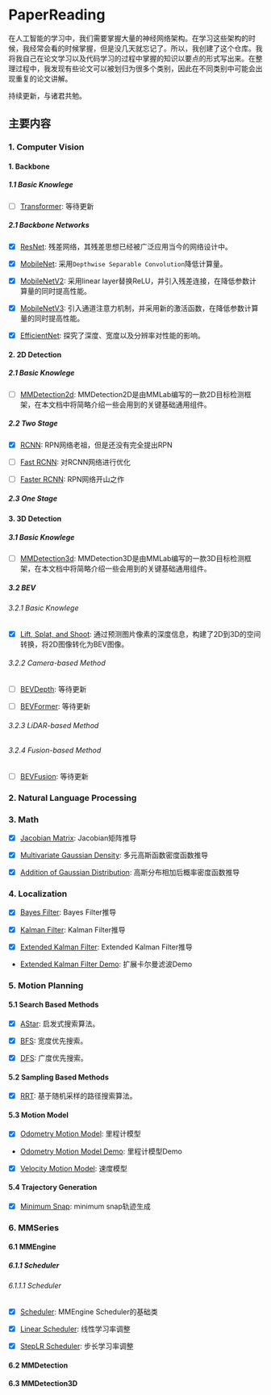<!--
 * @Author: LOTEAT
 * @Date: 2024-07-23 17:11:31
-->
# PaperReading
在人工智能的学习中，我们需要掌握大量的神经网络架构。在学习这些架构的时候，我经常会看的时候掌握，但是没几天就忘记了。所以，我创建了这个仓库。我将我自己在论文学习以及代码学习的过程中掌握的知识以要点的形式写出来。在整理过程中，我发现有些论文可以被划归为很多个类别，因此在不同类别中可能会出现重复的论文讲解。

持续更新，与诸君共勉。

## 主要内容
### 1. Computer Vision


#### 1. Backbone

##### 1.1 Basic Knowlege
- [ ] <a href='ComputerVision/Basic/Transformer/transformer.md'>Transformer</a>: 等待更新


##### 2.1 Backbone Networks
- [x] <a href='ComputerVision/Backbone/ResNet/resnet.md'>ResNet</a>: 残差网络，其残差思想已经被广泛应用当今的网络设计中。

- [x] <a href='ComputerVision/Backbone/MobileNet/mobilenet.md'>MobileNet</a>: 采用`Depthwise Separable Convolution`降低计算量。

- [x] <a href='ComputerVision/Backbone/MobileNetV2/mobilenetv2.md'>MobileNetV2</a>: 采用linear layer替换ReLU，并引入残差连接，在降低参数计算量的同时提高性能。

- [x] <a href='ComputerVision/Backbone/MobileNetV3/mobilenetv3.md'>MobileNetV3</a>: 引入通道注意力机制，并采用新的激活函数，在降低参数计算量的同时提高性能。

- [x] <a href='ComputerVision/Backbone/EfficientNet/efficientnet.md'>EfficientNet</a>: 探究了深度、宽度以及分辨率对性能的影响。


#### 2. 2D Detection

##### 2.1 Basic Knowlege

- [ ] <a href='ComputerVision/2DObjectDetection/Basic/mmdetection2d/mmdection2d.md'>MMDetection2d</a>: MMDetection2D是由MMLab编写的一款2D目标检测框架，在本文档中将简略介绍一些会用到的关键基础通用组件。

##### 2.2 Two Stage

- [x] <a href='ComputerVision/2DObjectDetection/RCNN/rcnn.md'>RCNN</a>: RPN网络老祖，但是还没有完全提出RPN

- [ ] <a href='ComputerVision/2DObjectDetection/FastRCNN/fast_rcnn.md'>Fast RCNN</a>: 对RCNN网络进行优化

- [ ] <a href='ComputerVision/2DObjectDetection/FasterRCNN/faster_rcnn.md'>Faster RCNN</a>: RPN网络开山之作


##### 2.3 One Stage



#### 3. 3D Detection


##### 3.1 Basic Knowlege

- [ ] <a href='ComputerVision/Basic/mmdection3d.md'>MMDetection3d</a>: MMDetection3D是由MMLab编写的一款3D目标检测框架，在本文档中将简略介绍一些会用到的关键基础通用组件。

##### 3.2 BEV

###### 3.2.1 Basic Knowlege

- [x] <a href='ComputerVision/3DObjectDetection/BEV/Basic/LSS/lss.md'>Lift, Splat, and Shoot</a>: 通过预测图片像素的深度信息，构建了2D到3D的空间转换，将2D图像转化为BEV图像。

###### 3.2.2 Camera-based Method
- [ ] <a href='ComputerVision/3DObjectDetection/BEV/BEVDepth/bevdepth.md'>BEVDepth</a>: 等待更新

- [ ] <a href='ComputerVision/3DObjectDetection/BEV/BEVFormer/bevformer.md'>BEVFormer</a>: 等待更新

###### 3.2.3 LiDAR-based Method

###### 3.2.4 Fusion-based Method

- [ ] <a href='ComputerVision/3DObjectDetection/BEV/BEVFusion/bevfusion.md'>BEVFusion</a>: 等待更新

### 2. Natural Language Processing

### 3. Math

- [x] <a href='Math/Jacobian/jacobian.md'>Jacobian Matrix</a>: Jacobian矩阵推导

- [x] <a href='Math/MultivariateGaussianDensity/multivariate_gaussian_density.md'>Multivariate Gaussian Density</a>: 多元高斯函数密度函数推导

- [x] <a href='Math/GaussianAddition/gaussian_addition.md'>Addition of Gaussian Distribution</a>: 高斯分布相加后概率密度函数推导

### 4. Localization
- [x] <a href='Localization/BayesFilter/bayes_filter.md'>Bayes Filter</a>: Bayes Filter推导

- [x] <a href='Localization/KalmanFilter/kalman_filter.md'>Kalman Filter</a>: Kalman Filter推导

- [x] <a href='Localization/ExtendedKalmanFilter/extended_kalman_filter.md'>Extended Kalman Filter</a>: Extended Kalman Filter推导

-  <a href='https://github.com/LOTEAT/EKF-Demo'> Extended Kalman Filter Demo</a>: 扩展卡尔曼滤波Demo


### 5. Motion Planning
#### 5.1 Search Based Methods
- [x] <a href='MotionPlanning/SearchBased/AStar/astar.md'>AStar</a>: 启发式搜索算法。

- [x] <a href='MotionPlanning/SearchBased/BFS/bfs.md'>BFS</a>: 宽度优先搜索。

- [x] <a href='MotionPlanning/SearchBased/DFS/dfs.md'>DFS</a>: 广度优先搜索。

#### 5.2 Sampling Based Methods
- [x] <a href='MotionPlanning/SamplingBased/RRT/rrt.md'>RRT</a>: 基于随机采样的路径搜索算法。

#### 5.3 Motion Model
- [x] <a href='MotionPlanning/MotionModel/OdometryMotionModel/odometry_motion_model.md'>Odometry Motion Model</a>: 里程计模型
- <a href='https://github.com/LOTEAT/OdometryModelDemo'> Odometry Motion Model Demo</a>: 里程计模型Demo

- [x] <a href='MotionPlanning/MotionModel/VelocityMotionModel/velocity_motion_model.md'>Velocity Motion Model</a>: 速度模型

#### 5.4 Trajectory Generation

- [x] <a href='MotionPlanning/TrajectoryGeneration/MinimumSnap/minimum_snap.md'>Minimum Snap</a>: minimum snap轨迹生成

### 6. MMSeries
#### 6.1 MMEngine

##### 6.1.1 Scheduler
###### 6.1.1.1 Scheduler
- [x] <a href='MMSeries/mmengine/scheduler/Basic/scheduler.md'>Scheduler</a>: MMEngine Scheduler的基础类

- [x] <a href='MMSeries/mmengine/scheduler/LinearScheduler/linear_scheduler.md'>Linear Scheduler</a>: 线性学习率调整

- [x] <a href='MMSeries/mmengine/scheduler/LinearScheduler/linear_scheduler.md'>StepLR Scheduler</a>: 步长学习率调整


#### 6.2 MMDetection

#### 6.3 MMDetection3D